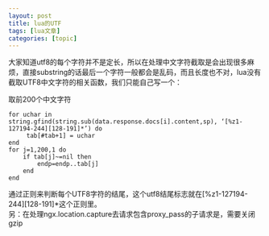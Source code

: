 ```yaml
---
layout: post
title: lua的UTF 
tags: [lua文章]
categories: [topic]
---
```

<p>大家知道utf8的每个字符并不是定长，所以在处理中文字符截取是会出现很多麻烦，直接substring的话最后一个字符一般都会是乱码，而且长度也不对，lua没有截取UTF8中文字符的相关函数，我们只能自己写一个：</p>
<p>取前200个中文字符  </p>
<pre><code>for uchar in string.gfind(string.sub(data.response.docs[i].content,sp), ‘[%z1-127194-244][128-191]*’) do
     tab[#tab+1] = uchar 
end
for j=1,200,1 do
    if tab[j]~=nil then
        endp=endp..tab[j]
    end
end
</code></pre>
<p>通过正则来判断每个UTF8字符的结尾，这个utf8结尾标志就在[%z1-127194-244][128-191]*这个正则里。<br/>另：在处理ngx.location.capture去请求包含proxy_pass的子请求是，需要关闭gzip</p>
